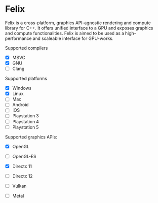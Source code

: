 # Felix

Felix is a cross-platform, graphics API-agnostic rendering and compute library for C++. It offers unified interface to a GPU and exposes graphics and compute functionalities. Felix is aimed to be used as a high-performance and scaleable interface for GPU-works.

Supported compilers
- [X] MSVC
- [X] GNU
- [ ] Clang

Supported platforms
- [X] Windows
- [X] Linux
- [ ] Mac
- [ ] Android
- [ ] IOS
- [ ] Playstation 3
- [ ] Playstation 4
- [ ] Playstation 5

Supported graphics APIs:

- [X] OpenGL
- [ ] OpenGL-ES
- [X] Directx 11
- [ ] Directx 12
- [ ] Vulkan
- [ ] Metal


